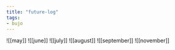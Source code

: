 ```yaml
---
title: "future-log"
tags: 
- bujo
---
```


![[may]]
![[june]]
![[july]]
![[august]]
![[september]]
![[november]]